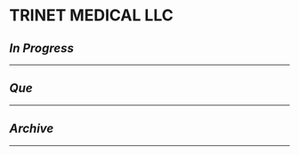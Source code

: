 # TRINET MEDICAL LLC

## *In Progress*

--------------------

## *Que*

-----------------------------------
## *Archive*

-----------------------------------
